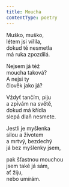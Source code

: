 ```yaml
---
title: Moucha
contentType: poetry
---
```


<section>

Muško, muško,  
létem jsi vířila,  
dokud tě nesmetla  
má ruka zpozdilá.

Nejsem já též  
moucha taková?  
A nejsi ty  
člověk jako já?

Vždyť tančím, piju  
a zpívám na světě,  
dokud má křídla  
slepá dlaň nesmete.

Jestli je myšlenka  
silou a životem  
a mrtvý, bezdechý  
já bez myšlenky jsem,

pak šťastnou mouchou  
jsem také já sám,  
ať žiju,  
nebo umírám.

</section>
